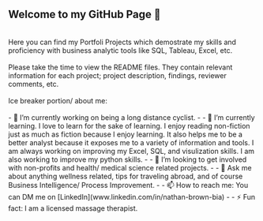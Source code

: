 ## Welcome to my GitHub Page 👋
<br/>
Here you can find my Portfoli Projects which demostrate my skills and proficiency with business analytic tools like SQL, Tableau, Excel, etc. 
<br/>
<br/>
Please take the time to view the README files. They contain relevant information for each project; project description, findings, reviewer comments, etc. 
<br/>
<br/>
Ice breaker portion/ about me:
<br/>
<br/>
- 🔭 I’m currently working on being a long distance cyclist.
- 
- 🌱 I’m currently learning. I love to learn for the sake of learning. I enjoy reading non-fiction just as much as fiction because I enjoy learning. It also helps me to be a better analyst because it exposes me to a variety of information and tools. I am always working on improving my Excel, SQL, and visulization skills. I am also working to improve my python skills.
- 
- 👯 I’m looking to get involved with non-profits and health/ medical science related projects.
- 
- 💬 Ask me about anything wellness related, tips for traveling abroad, and of course Business Intelligence/ Process Improvement.
- 
- 📫 How to reach me: You can DM me on [LinkedIn](www.linkedin.com/in/nathan-brown-bia)
- 
- ⚡ Fun fact: I am a licensed massage therapist.

